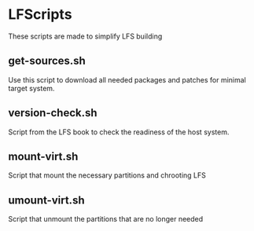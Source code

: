 # LFScripts

These scripts are made to simplify LFS building

## get-sources.sh

Use this script to download all needed packages and patches for minimal target system. 

## version-check.sh

Script from the LFS book to check the readiness of the host system.

## mount-virt.sh

Script that mount the necessary partitions and chrooting LFS

## umount-virt.sh

Script that unmount the partitions that are no longer needed


